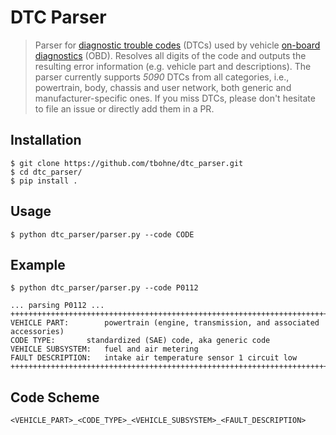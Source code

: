 # DTC Parser

> Parser for [diagnostic trouble codes](https://en.wikipedia.org/wiki/OBD-II_PIDs) (DTCs) used by vehicle [on-board diagnostics](https://en.wikipedia.org/wiki/On-board_diagnostics) (OBD). Resolves all digits of the code and outputs the resulting error information (e.g. vehicle part and descriptions). The parser currently supports *5090* DTCs from all categories, i.e., powertrain, body, chassis and user network, both generic and manufacturer-specific ones. If you miss DTCs, please don't hesitate to file an issue or directly add them in a PR.

## Installation
```
$ git clone https://github.com/tbohne/dtc_parser.git
$ cd dtc_parser/
$ pip install .
```

## Usage
```
$ python dtc_parser/parser.py --code CODE
```

## Example
```
$ python dtc_parser/parser.py --code P0112

... parsing P0112 ...
++++++++++++++++++++++++++++++++++++++++++++++++++++++++++++++++++++++++++++++++++++++++++++++++
VEHICLE PART:		 powertrain (engine, transmission, and associated accessories)
CODE TYPE:		 standardized (SAE) code, aka generic code
VEHICLE SUBSYSTEM:	 fuel and air metering
FAULT DESCRIPTION:	 intake air temperature sensor 1 circuit low
++++++++++++++++++++++++++++++++++++++++++++++++++++++++++++++++++++++++++++++++++++++++++++++++
```

## Code Scheme

`<VEHICLE_PART>_<CODE_TYPE>_<VEHICLE_SUBSYSTEM>_<FAULT_DESCRIPTION>`
